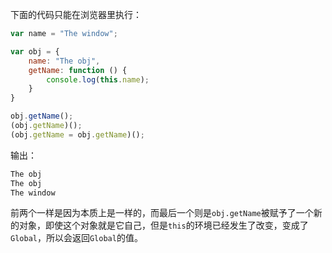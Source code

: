 下面的代码只能在浏览器里执行：

```javascript
var name = "The window";

var obj = {
    name: "The obj",
    getName: function () {
        console.log(this.name);
    }
}

obj.getName();
(obj.getName)();
(obj.getName = obj.getName)();
```

输出：

```bash
The obj
The obj
The window
```

前两个一样是因为本质上是一样的，而最后一个则是`obj.getName`被赋予了一个新的对象，即使这个对象就是它自己，但是`this`的环境已经发生了改变，变成了`Global`，所以会返回`Global`的值。
